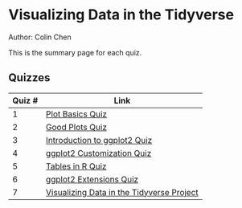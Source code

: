 # Visualizing Data in the Tidyverse

Author: Colin Chen </br>

This is the summary page for each quiz.</br>

## Quizzes
Quiz # | Link 
--- | --- 
1 | [Plot Basics Quiz]()
2 | [Good Plots Quiz]()
3 | [Introduction to ggplot2 Quiz]()
4 | [ggplot2 Customization Quiz]()
5 | [Tables in R Quiz]()
6 | [ggplot2 Extensions Quiz]()
7 | [Visualizing Data in the Tidyverse Project]()
</br>
